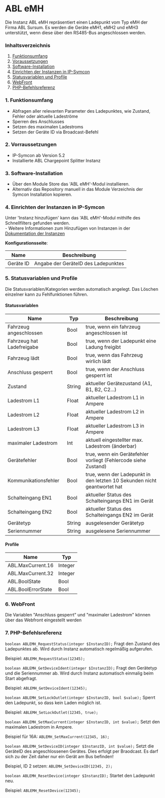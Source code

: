 # ABL eMH
Die Instanz ABL eMH repräsentiert einen Ladepunkt vom Typ eMH der Firma ABL Sursum.
Es werden die Geräte eMH1, eMH2 und eMH3 unterstützt, wenn diese über den RS485-Bus angeschlossen werden.


### Inhaltsverzeichnis

1. [Funktionsumfang](#1-funktionsumfang)
2. [Voraussetzungen](#2-voraussetzungen)
3. [Software-Installation](#3-software-installation)
4. [Einrichten der Instanzen in IP-Symcon](#4-einrichten-der-instanzen-in-ip-symcon)
5. [Statusvariablen und Profile](#5-statusvariablen-und-profile)
6. [WebFront](#6-webfront)
7. [PHP-Befehlsreferenz](#7-php-befehlsreferenz)

### 1. Funktionsumfang

- Abfragen aller relevanten Parameter des Ladepunktes, wie Zustand, Fehler oder aktuelle Ladeströme
- Sperren des Anschlusses
- Setzen des maximalen Ladestroms
- Setzen der Geräte ID via Broadcast-Befehl


### 2. Vorraussetzungen

- IP-Symcon ab Version 5.2
- Installierte ABL Chargepoint Splitter Instanz


### 3. Software-Installation

* Über den Module Store das 'ABL eMH'-Modul installieren.
* Alternativ das Repository manuell in das Module Verzeichnis der Symcon Installation kopieren.


### 4. Einrichten der Instanzen in IP-Symcon

 Unter 'Instanz hinzufügen' kann das 'ABL eMH'-Modul mithilfe des Schnellfilters gefunden werden.  
	- Weitere Informationen zum Hinzufügen von Instanzen in der [Dokumentation der Instanzen](https://www.symcon.de/service/dokumentation/konzepte/instanzen/#Instanz_hinzufügen)


__Konfigurationsseite__:

Name         | Beschreibung
------------ | ------------------
Geräte ID    | Angabe der GeräteID des Ladepunktes



### 5. Statusvariablen und Profile

Die Statusvariablen/Kategorien werden automatisch angelegt. Das Löschen einzelner kann zu Fehlfunktionen führen.



#### Statusvariablen

Name                        | Typ     | Beschreibung
--------------------------- | ------- | ------------
Fahrzeug angeschlossen      | Bool    | true, wenn ein fahrzeug angeschlossen ist
Fahrzeug hat Ladefreigabe   | Bool    | true, wenn der Ladepunkt eine Ladung freigibt
Fahrzeug lädt               | Bool    | true, wenn das Fahrzeug wirlich lädt      
Anschluss gesperrt          | Bool    | true, wenn der Anschluss gesperrt ist
Zustand                     | String  | aktueller Gerätezustand (A1, B1, B2, C2...)
Ladestrom L1                | Float   | aktueller Ladestrom L1 in Ampere
Ladestrom L2                | Float   | aktueller Ladestrom L2 in Ampere
Ladestrom L3                | Float   | aktueller Ladestrom L3 in Ampere
maximaler Ladestrom         | Int     | aktuell eingestellter max. Ladestrom (änderbar)
Gerätefehler                | Bool    | true, wenn ein Gerätefehler vorliegt (Fehlercode siehe Zustand)
Kommunikationsfehler        | Bool    | true, wenn der Ladepunkt in den letzten 10 Sekunden nicht geantwortet hat
Schalteingang EN1           | Bool    | aktueller Status des Schalteingangs EN1 im Gerät
Schalteingang EN2           | Bool    | aktueller Status des Schalteingangs EN2 im Gerät
Gerätetyp                   | String  | ausgelesender Gerätetyp
Seriennummer                | String  | ausgelesene Seriennummer



#### Profile

Name               | Typ
------------------ | -------
ABL.MaxCurrent.16  | Integer
ABL.MaxCurrent.32  | Integer
ABL.BoolState      | Bool
ABL.BoolErrorState | Bool



### 6. WebFront

Die Variablen "Anschluss gesperrt" und "maximaler Ladestrom" können über das Webfront eingestellt werden


### 7. PHP-Befehlsreferenz

`boolean ABLEMH_RequestStatus(integer $InstanzID);`
Fragt den Zustand des Ladepunktes ab. Wird durch Instanz automatisch regelmäßig aufgerufen.

Beispiel: `ABLEMH_RequestStatus(12345);`




`boolean ABLEMH_GetDeviceIdent(integer $InstanzID);`
Fragt den Gerätetyp und die Seriennummer ab. Wird durch Instanz automatisch einmalig beim Start abgefragt.

Beispiel: `ABLEMH_GetDeviceIdent(12345);`




`boolean ABLEMH_SetLockOutlet(integer $InstanzID, bool $value);`
Sperrt den Ladepunkt, so dass kein Laden möglich ist.

Beispiel: `ABLEMH_SetLockOutlet(12345, true);`




`boolean ABLEMH_SetMaxCurrent(integer $InstanzID, int $value);`
Setzt den maximalen Ladestrom in Ampere.

Beispiel für 16A: `ABLEMH_SetMaxCurrent(12345, 16);`




`boolean ABLEMH_SetDeviceID(integer $InstanzID, int $value);`
Setzt die GeräteID des angeschlossenen Gerätes. Dies erfolgt per Braodcast.
Es darf sich zu der Zeit daher nur ein Gerät am Bus befinden!

Beispiel, ID 2 setzen: `ABLEMH_SetDeviceID(12345, 2);`




`boolean ABLEMH_ResetDevice(integer $InstanzID);`
Startet den Ladepunkt neu.

Beispiel: `ABLEMH_ResetDevice(12345);`
